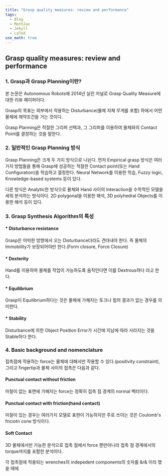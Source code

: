 ```yaml
---
title: "Grasp quality measures: review and performance"
tags:
  - Blog
  - MathJax
  - Jekyll
  - LaTeX
use_math: true
---
```

## Grasp quality measures: review and performance
### 1. Grasp과 Grasp Planning이란?
본 논문은 Autonomous Robots에 2014년 실린 저널로 Grasp Quality Measure에 대한 리뷰 페이퍼이다.

Grasp의 목표는 외부에서 작용하는 Disturbance(물체 자체 무게를 포함) 하에서 어떤 물체에 제약조건을 거는 것이다. 

Grasp Planning은 적절한 그리퍼 선택과, 그 그리퍼를 이용하여 물체와의 Contact Point를 결정하는 것을 말한다.

### 2. 일반적인 Grasp Planning 방식
Grasp Planning은 크게 두 가지 방식으로 나뉜다. 먼저 Empirical grasp 방식은 여러가지 방법들을 통해 Grasp에 성공하는 적절한 Contact point(또는 Hand Configuration)을 학습하고 결정한다. Neural Network를 이용한 학습, Fuzzy logic, Knowledge-based systems 등이 있다.

다른 방식은 Analytic한 방식으로 물체와 Hand 사이의 Interaction을 수학적인 모델을 세워 분석하는 방식이다. 2D polygonal을 이용한 해석, 3D polyhedral Objects를 이용한 해석 등이 있다.

### 3. Grasp Synthesis Algorithm의 특성
#### * Disturbance resistance
Grasp은 어떠한 방향에서 오는 Disturbance더라도 견뎌내야 한다. 즉 물체의 Immobility가 보장되어야만 한다.(Form closure, Force Closure)
#### * Dexterity
Hand를 이용하여 물체를 작업이 가능하도록 움직인다면 이를 Dextrous하다 라고 한다.
#### * Equilibrium
Grasp이 Equilibrium하다는 것은 물체에 가해지는 토크나 힘의 결과가 없는 경우를 의미한다.
#### * Stability
Disturbance에 의한 Object Position Error가 시간에 지남에 따라 사라지는 것을 Stable하다 한다.

### 4. Basic background and nomenclature
접촉점에 작용하는 force는 물체에 대해서만 작용할 수 있다.(positivity constraint), 그리고 fingertip과 물체 사이의 접촉은 다음과 같다.
#### Punctual contact without friction
마찰이 없는 표면에 가해지는 force는 정확히 접촉 점 경계의 normal 벡터이다.
#### Punctual contact with friction(hand contact)
마찰이 있는 경우는 여러가지 모델로 표현이 가능하지만 주로 쓰이는 것은 Coulomb's friciotn cone 방식이다.
#### Soft Contact
3D 물체에서만 가능한 분석으로 접촉 점에서 force 뿐만아니라 접촉 점 경계에서의 torque까지를 포함한 분석이다.

각 접촉점에 적용되는 wrenches의 indepedent components의 숫자를 &r& 이라 했을 때에 



